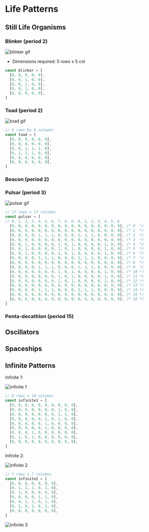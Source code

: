 # Life Patterns

## Still Life Organisms

### Blinker (period 2)

![blinker gif](https://upload.wikimedia.org/wikipedia/commons/9/95/Game_of_life_blinker.gif)

- Dimensions required: 5 rows x 5 col

```javascript
const blinker = [
  [0, 0, 0, 0, 0],
  [0, 0, 1, 0, 0],
  [0, 0, 1, 0, 0],
  [0, 0, 1, 0, 0],
  [0, 0, 0, 0, 0],
]
```

### Toad (period 2)

![toad gif](https://upload.wikimedia.org/wikipedia/commons/1/12/Game_of_life_toad.gif)

```javascript
// 6 rows by 6 columns
const toad = [
  [0, 0, 0, 0, 0, 0],
  [0, 0, 0, 0, 0, 0],
  [0, 0, 1, 1, 1, 0],
  [0, 1, 1, 1, 0, 0],
  [0, 0, 0, 0, 0, 0],
  [0, 0, 0, 0, 0, 0],
]
```

### Beacon (period 2)

### Pulsar (period 3)

![pulsar gif](https://upload.wikimedia.org/wikipedia/commons/0/07/Game_of_life_pulsar.gif)

```javascript
// 17 rows x 17 columns
const pulsar = [
// 0, 1, 2, 3, 4, 5, 6, 7, X, 9, 0, 1, 2, 3, 4, 5, 6
  [0, 0, 0, 0, 0, 0, 0, 0, 0, 0, 0, 0, 0, 0, 0, 0, 0], /* 0  */
  [0, 0, 0, 0, 0, 0, 0, 0, 0, 0, 0, 0, 0, 0, 0, 0, 0], /* 1  */
  [0, 0, 0, 0, 1, 1, 1, 0, 0, 0, 1, 1, 1, 0, 0, 0, 0], /* 2  */
  [0, 0, 0, 0, 0, 0, 0, 0, 0, 0, 0, 0, 0, 0, 0, 0, 0], /* 3  */
  [0, 0, 1, 0, 0, 0, 0, 1, 0, 1, 0, 0, 0, 0, 1, 0, 0], /* 4  */
  [0, 0, 1, 0, 0, 0, 0, 1, 0, 1, 0, 0, 0, 0, 1, 0, 0], /* 5  */
  [0, 0, 1, 0, 0, 0, 0, 1, 0, 1, 0, 0, 0, 0, 1, 0, 0], /* 6  */
  [0, 0, 0, 0, 1, 1, 1, 0, 0, 0, 1, 1, 1, 0, 0, 0, 0], /* 7  */
  [0, 0, 0, 0, 0, 0, 0, 0, 0, 0, 0, 0, 0, 0, 0, 0, 0], /* 8  */
  [0, 0, 0, 0, 1, 1, 1, 0, 0, 0, 1, 1, 1, 0, 0, 0, 0], /* 9  */  
  [0, 0, 0, 0, 0, 0, 0, 1, 0, 1, 0, 0, 0, 0, 1, 0, 0], /* 10 */
  [0, 0, 0, 0, 0, 0, 0, 1, 0, 1, 0, 0, 0, 0, 1, 0, 0], /* 11 */
  [0, 0, 0, 0, 0, 0, 0, 1, 0, 1, 0, 0, 0, 0, 1, 0, 0], /* 12 */
  [0, 0, 0, 0, 0, 0, 0, 0, 0, 0, 0, 0, 0, 0, 0, 0, 0], /* 13 */
  [0, 0, 0, 0, 1, 1, 1, 0, 0, 0, 1, 1, 1, 0, 0, 0, 0], /* 14 */
  [0, 0, 0, 0, 0, 0, 0, 0, 0, 0, 0, 0, 0, 0, 0, 0, 0], /* 15 */
  [0, 0, 0, 0, 0, 0, 0, 0, 0, 0, 0, 0, 0, 0, 0, 0, 0], /* 16 */
]
```

### Penta-decathlon (period 15)

## Oscillators

## Spaceships

## Infinite Patterns

Infinite 1:

![infinite 1](https://upload.wikimedia.org/wikipedia/commons/thumb/7/72/Game_of_life_infinite1.svg/162px-Game_of_life_infinite1.svg.png)

```javascript
// 8 rows x 10 columns
const infinite1 = [
  [0, 0, 0, 0, 0, 0, 0, 0, 0, 0],
  [0, 0, 0, 0, 0, 0, 0, 1, 0, 0],
  [0, 0, 0, 0, 0, 0, 0, 1, 1, 0],
  [0, 0, 0, 0, 0, 1, 0, 1, 0, 0],
  [0, 0, 0, 0, 0, 1, 0, 0, 0, 0],
  [0, 0, 0, 0, 0, 1, 0, 0, 0, 0],
  [0, 0, 0, 1, 0, 0, 0, 0, 0, 0],
  [0, 1, 0, 1, 0, 0, 0, 0, 0, 0],
  [0, 0, 0, 0, 0, 0, 0, 0, 0, 0],
]
```

Infinite 2:

![infinite 2](https://upload.wikimedia.org/wikipedia/commons/a/ae/Game_of_life_infinite2.svg)

```javascript
// 7 rows x 7 columns
const infinite2 = [
  [0, 0, 0, 0, 0, 0, 0],
  [0, 1, 1, 1, 0, 1, 0],
  [0, 1, 0, 0, 0, 0, 0],
  [0, 0, 0, 0, 1, 1, 0],
  [0, 0, 1, 1, 0, 1, 0],
  [0, 1, 0, 1, 0, 1, 0],
  [0, 0, 0, 0, 0, 0, 0],
]
```

![infinite 3](https://upload.wikimedia.org/wikipedia/commons/thumb/9/95/Game_of_life_infinite3.svg/658px-Game_of_life_infinite3.svg.png)
